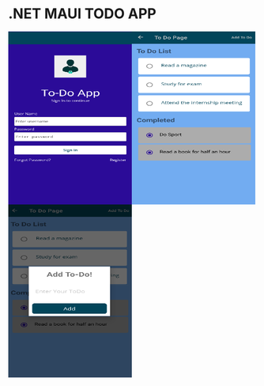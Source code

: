 # .NET MAUI TODO APP
<img align="left" src="https://github.com/BusraYorulmaz/.net-maui-todo-app/blob/main/ScreenShoots/screen1.png" width="250" height="350" />
<img align="left" src="https://github.com/BusraYorulmaz/.net-maui-todo-app/blob/main/ScreenShoots/res02.png" width="250" height="350" />
<img align="left" src="https://github.com/BusraYorulmaz/.net-maui-todo-app/blob/main/ScreenShoots/res01.png" width="250" height="350" />
